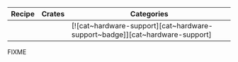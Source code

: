 | Recipe | Crates | Categories |
|--------|--------|------------|
|  |  | [![cat~hardware-support][cat~hardware-support~badge]][cat~hardware-support] |

<div class="hidden">
FIXME
</div>
